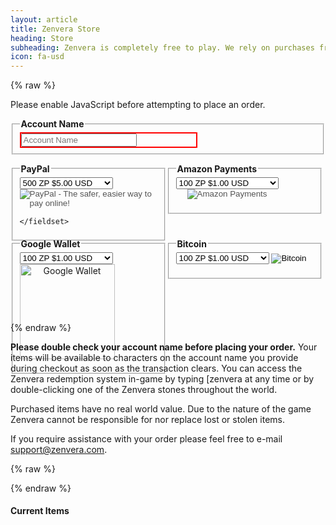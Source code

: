 ```yaml
---
layout: article
title: Zenvera Store
heading: Store
subheading: Zenvera is completely free to play. We rely on purchases from the Zenvera store to offset project expenses.
icon: fa-usd
---
```


{% raw %}

<noscript>Please enable JavaScript before attempting to place an order.</noscript>

<script type='text/javascript'>
    $(document).ready( function() {
        $('#pp-btn').attr('disabled', false);
        $('#a-btn').attr('disabled', false);
    });

    function EnsureAccount(fId) {
        var a = $('#account-name').val().trim();
        if(!a.length) {
            return false;
        }
        
        $(fId).val(a);
        return true;
   }
</script>

<div>
    <fieldset>
        <legend><strong>Account Name</strong></legend>
        <div style="width: 280px; border: 2px; border-style: solid; border-color: red;">
                <input type="text" name="account-name" id="account-name" maxlength="32" placeholder="Account Name">
        </div>
    </fieldset>
</div>
<p></p>
<div style="width: 250px; height: 120px; float: left;">
    <fieldset>
    <legend><strong>PayPal</strong></legend>
    <form action="https://www.paypal.com/cgi-bin/webscr" onsubmit='return EnsureAccount("#p-a");' method="post" target="_top">
        <input type="hidden" name="cmd" value="_s-xclick">
        <input type="hidden" name="hosted_button_id" value="J4QQMTXMQYS7N">
        <div>
            <input type="hidden" name="on0" value="Zenvera Points">
            <div style="display: inline-block;">
                <select name="os0">
                    <option value="500 ZP">500 ZP $5.00 USD</option>
                    <option value="1100 ZP">1100 ZP $10.00 USD</option>
                    <option value="2400 ZP">2400 ZP $20.00 USD</option>
                    <option value="6500 ZP">6500 ZP $50.00 USD</option>
                </select>
                <input type="hidden" name="on1" value="Account Name">
                <input type="hidden" name="os1" id="p-a">
                <div style="text-align: center;">
                    <input type="hidden" name="currency_code" value="USD">
                    <input id="pp-btn" disabled="true" type="image" src="https://www.paypalobjects.com/en_US/i/btn/btn_buynowCC_LG.gif" border="0" name="submit" alt="PayPal - The safer, easier way to pay online!">
                    <img alt="" border="0" src="https://www.paypalobjects.com/en_US/i/scr/pixel.gif" width="1" height="1">
                </div>
            </div>
        </div>
    </form>

<!--
<form action="https://www.paypal.com/cgi-bin/webscr" method="post" target="_top">
<input type="hidden" name="cmd" value="_s-xclick">
<input type="hidden" name="hosted_button_id" value="FEM5HV5S2PHMA">
<table>
<tr><td><input type="hidden" name="on0" value="Zenvera Points">Zenvera Points</td></tr><tr><td><select name="os0">
	<option value="625 ZP">625 ZP $5.00 USD</option>
	<option value="1375 ZP">1375 ZP $10.00 USD</option>
	<option value="3000 ZP">3000 ZP $20.00 USD</option>
	<option value="8125 ZP">8125 ZP $50.00 USD</option>
</select> </td></tr>
<tr><td><input type="hidden" name="on1" value="Account Name">Account Name</td></tr><tr><td><input type="text" name="os1" maxlength="200" placeholder="Account Name"></td></tr>
</table>
<input type="hidden" name="currency_code" value="USD">
<input type="image" src="https://www.paypalobjects.com/en_US/i/btn/btn_buynowCC_LG.gif" border="0" name="submit" alt="PayPal - The safer, easier way to pay online!">
<img alt="" border="0" src="https://www.paypalobjects.com/en_US/i/scr/pixel.gif" width="1" height="1">
</form>
-->
    </fieldset>
</div>

<div style="width: 250px; height: 120px; float: left;">
    <fieldset>
    <legend><strong>Amazon Payments</strong></legend>
    <form action="https://zenvera.herokuapp.com/store/store-amazon.php" onsubmit='return EnsureAccount("#a-a");' method="post" target="_top">
        <div>
            <input type="hidden" name="on0" value="Zenvera Points">
            <div style="display: inline-block;">
                <select name="os0">
                    <option value="100 ZP">100 ZP $1.00 USD</option>
                    <option value="500 ZP">500 ZP $5.00 USD</option>
                    <option value="1100 ZP">1100 ZP $9.99 USD</option>
                    <option value="2400 ZP">2400 ZP $20.00 USD</option>
                    <option value="6500 ZP">6500 ZP $50.00 USD</option>
		    <option value="14000 ZP">14000 ZP $100.00 USD</option>
                </select>
                <input type="hidden" name="on1" value="Account Name">
                <input type="hidden" name="os1" id="a-a">
                <div style="text-align: center;"><input id="a-btn" disabled="true" type="image" src="https://authorize.payments.amazon.com/pba/images/payNowButton.png" border="0" name="submit" alt="Amazon Payments"></div>
            </div>
        </div>
    </form>
    </fieldset>
</div>

<script src="https://checkout.google.com/inapp/lib/buy.js"></script>
<script type='text/javascript'>
    function RunButton() {
        if (!EnsureAccount('#g-a'))
            return false;

        $.post( "https://zenvera.herokuapp.com/store/google/generateJWT.php", $("#googleWalletForm").serialize(), function( data ) {
        google.payments.inapp.buy({ jwt: data.genJWT, success: function() {console.log('success');}, failure: function(result) {console.log(result.response.errorType);} }); }, "json"); return false; 
    }
</script>
<div style="width: 250px; height: 120px; float: left;">
    <fieldset>
    <legend><strong>Google Wallet</strong></legend>
    <form action="#" onsubmit="return RunButton();" id="googleWalletForm">
        <div>
            <input type="hidden" name="on0" value="Zenvera Points">
            <div style="display: inline-block;">
                <select name="os0">
                    <option value="100 ZP">100 ZP $1.00 USD</option>
                    <option value="500 ZP">500 ZP $5.00 USD</option>
                    <option value="1100 ZP">1100 ZP $9.99 USD</option>
                    <option value="2400 ZP">2400 ZP $20.00 USD</option>
                    <option value="6500 ZP">6500 ZP $50.00 USD</option>
                </select>
                <input type="hidden" name="on1" value="Account Name">
                <input type="hidden" name="os1" id="g-a">
                <!--<img src="https://checkout.google.com/buttons/checkoutMobile.gif?merchant_id=176727849928054&w=152&h=30&style=white&variant=no-text&loc=en_US" border="0" alt="Google Wallet" id='buyButton' value='buy' onclick='RunButton();'>-->
                <div style="text-align: center;"><img src="//storage.googleapis.com/cdn-1.appspot.com/zv/images/buy-button.png" width="152" border="0" alt="Google Wallet" id='buyButton' value='buy' onclick='RunButton();'></div>
            </div>
        </div>
    </form>
    </fieldset>
</div>
<script src="https://coinbase.com/assets/button.js" type="text/javascript"></script>
<script type='text/javascript'>
    function RunCoinbaseButton() {
        if (!EnsureAccount('#c-a'))
            return false;

        var cn = $('#c-a').val().trim();
        var camt = $('#c-amt').val().trim();
        $.get( "https://zenvera.herokuapp.com/store/generate-coinbase.php?os0="+cn+"&os1="+camt, function( data ) {
                $(document).trigger('coinbase_show_modal', data);
        });
        
        return false;
    }
</script>
<div style="width: 250px; height: 120px; float: left;">
    <fieldset>
    <legend><strong>Bitcoin</strong></legend>
    <form action="#" onsubmit="return RunCoinbaseButton();">
        <div>
            <input type="hidden" name="on0" value="Zenvera Points">
            <div style="display: inline-block;">
                <select name="os0" id="c-amt">
                    <option value="100 ZP">100 ZP $1.00 USD</option>
                    <option value="500 ZP">500 ZP $5.00 USD</option>
                    <option value="1100 ZP">1100 ZP $9.99 USD</option>
                    <option value="2400 ZP">2400 ZP $20.00 USD</option>
                    <option value="6500 ZP">6500 ZP $50.00 USD</option>
                </select>
                <input type="hidden" name="on1" value="Account Name">
                <input type="hidden" name="os1" id="c-a">
                <input type="image" id="c-btn" src="https://coinbase.com/assets/buttons/buy_now_small-2161bfbbcfc0444a0c26cdac30778f7a.png" border="0" name="submit" alt="Bitcoin">
            </div>
        </div>
    </form>
    </fieldset>
</div>
<br style="clear: both;">

{% endraw %}

__Please double check your account name before placing your order.__
Your items will be available to characters on the account name you provide during checkout as soon as the transaction clears.
You can access the Zenvera redemption system in-game by typing [zenvera at any time or by double-clicking one of the Zenvera stones throughout the world.

Purchased items have no real world value. Due to the nature of the game Zenvera cannot be responsible for nor replace lost or stolen items.

If you require assistance with your order please feel free to e-mail support@zenvera.com.

{% raw %}
<script type='text/javascript'>
    $(document).ready( function() {
        var zv = ('https:' == document.location.protocol ? 'https://zenvera.herokuapp.com/' : 'http://api.zenvera.com/');
        $.get(zv+'store/current.php', function(data) {
            $('#item-list').html(data);
        });
    });
</script>
{% endraw %}

#### Current Items

<div id="item-list"></div>
<div style="clear: both;"></div>